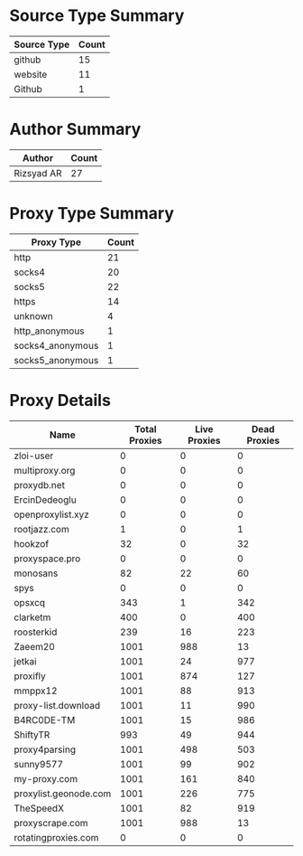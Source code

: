 # Source Type Summary

| Source Type | Count |
|-------------|-------|
| github | 15 |
| website | 11 |
| Github | 1 |


# Author Summary

| Author | Count |
|--------|-------|
| Rizsyad AR | 27 |


# Proxy Type Summary

| Proxy Type | Count |
|------------|-------|
| http | 21 |
| socks4 | 20 |
| socks5 | 22 |
| https | 14 |
| unknown | 4 |
| http_anonymous | 1 |
| socks4_anonymous | 1 |
| socks5_anonymous | 1 |


# Proxy Details

| Name | Total Proxies | Live Proxies | Dead Proxies |
|------|---------------|--------------|---------------|
| zloi-user | 0 | 0 | 0 |
| multiproxy.org | 0 | 0 | 0 |
| proxydb.net | 0 | 0 | 0 |
| ErcinDedeoglu | 0 | 0 | 0 |
| openproxylist.xyz | 0 | 0 | 0 |
| rootjazz.com | 1 | 0 | 1 |
| hookzof | 32 | 0 | 32 |
| proxyspace.pro | 0 | 0 | 0 |
| monosans | 82 | 22 | 60 |
| spys | 0 | 0 | 0 |
| opsxcq | 343 | 1 | 342 |
| clarketm | 400 | 0 | 400 |
| roosterkid | 239 | 16 | 223 |
| Zaeem20 | 1001 | 988 | 13 |
| jetkai | 1001 | 24 | 977 |
| proxifly | 1001 | 874 | 127 |
| mmppx12 | 1001 | 88 | 913 |
| proxy-list.download | 1001 | 11 | 990 |
| B4RC0DE-TM | 1001 | 15 | 986 |
| ShiftyTR | 993 | 49 | 944 |
| proxy4parsing | 1001 | 498 | 503 |
| sunny9577 | 1001 | 99 | 902 |
| my-proxy.com | 1001 | 161 | 840 |
| proxylist.geonode.com | 1001 | 226 | 775 |
| TheSpeedX | 1001 | 82 | 919 |
| proxyscrape.com | 1001 | 988 | 13 |
| rotatingproxies.com | 0 | 0 | 0 |

